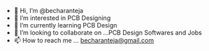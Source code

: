 - 👋 Hi, I’m @becharanteja
- 👀 I’m interested in PCB Designing
- 🌱 I’m currently learning PCB Design
- 💞️ I’m looking to collaborate on ...PCB Design Softwares and Jobs
- 📫 How to reach me ... becharanteja@gmail.com

<!---
becharanteja/becharanteja is a ✨ special ✨ repository because its `README.md` (this file) appears on your GitHub profile.
You can click the Preview link to take a look at your changes.
--->
